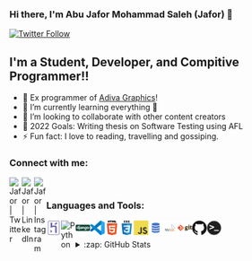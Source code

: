 ### Hi there, I'm Abu Jafor Mohammad Saleh (Jafor) 👋

[![Twitter Follow](https://img.shields.io/twitter/follow/JF_Saleh?color=1DA1F2&logo=twitter&style=for-the-badge)](https://twitter.com/intent/follow?original_referer=https%3A%2F%2Fgithub.com%2FJF_Saleh&screen_name=JF_Saleh)

## I'm a Student, Developer, and Compitive Programmer!!

- 🔭 Ex programmer of [Adiva Graphics][work]!
- 🌱 I’m currently learning everything 🤣
- 👯 I’m looking to collaborate with other content creators
- 🥅 2022 Goals: Writing thesis on Software Testing using AFL
- ⚡ Fun fact: I love to reading, travelling and gossiping. 


### Connect with me:

[<img align="left" alt="Jafor | Twitter" width="22px" src="https://cdn.jsdelivr.net/npm/simple-icons@v3/icons/twitter.svg" />][twitter]
[<img align="left" alt="Jafor | LinkedIn" width="22px" src="https://cdn.jsdelivr.net/npm/simple-icons@v3/icons/linkedin.svg" />][linkedin]
[<img align="left" alt="Jafor | Instagram" width="22px" src="https://cdn.jsdelivr.net/npm/simple-icons@v3/icons/instagram.svg" />][instagram]

<br />

### Languages and Tools:

[<img align="left" alt="Heroku" width="26px" src="https://github.com/devicons/devicon/blob/master/icons/heroku/heroku-original.svg" />]()
[<img align="left" alt="Python" width="26px" src="https://github.com/abranhe/programming-languages-logos/blob/master/src/python/python_128x128.png" />]()
[<img align="left" alt="Django" width="26px" src="https://github.com/devicons/devicon/blob/master/icons/django/django-original.svg" />]()
[<img align="left" alt="Visual Studio Code" width="26px" src="https://raw.githubusercontent.com/github/explore/80688e429a7d4ef2fca1e82350fe8e3517d3494d/topics/visual-studio-code/visual-studio-code.png" />]()
[<img align="left" alt="HTML5" width="26px" src="https://raw.githubusercontent.com/github/explore/80688e429a7d4ef2fca1e82350fe8e3517d3494d/topics/html/html.png" />]()
[<img align="left" alt="CSS3" width="26px" src="https://raw.githubusercontent.com/github/explore/80688e429a7d4ef2fca1e82350fe8e3517d3494d/topics/css/css.png" />]()
[<img align="left" alt="JavaScript" width="26px" src="https://raw.githubusercontent.com/github/explore/80688e429a7d4ef2fca1e82350fe8e3517d3494d/topics/javascript/javascript.png" />]()
[<img align="left" alt="SQL" width="26px" src="https://raw.githubusercontent.com/github/explore/80688e429a7d4ef2fca1e82350fe8e3517d3494d/topics/sql/sql.png" />]()
[<img align="left" alt="MySQL" width="26px" src="https://raw.githubusercontent.com/github/explore/80688e429a7d4ef2fca1e82350fe8e3517d3494d/topics/mysql/mysql.png" />]()
[<img align="left" alt="Git" width="26px" src="https://raw.githubusercontent.com/github/explore/80688e429a7d4ef2fca1e82350fe8e3517d3494d/topics/git/git.png" />]()
[<img align="left" alt="GitHub" width="26px" src="https://raw.githubusercontent.com/github/explore/78df643247d429f6cc873026c0622819ad797942/topics/github/github.png" />]()
[<img align="left" alt="Terminal" width="26px" src="https://raw.githubusercontent.com/github/explore/80688e429a7d4ef2fca1e82350fe8e3517d3494d/topics/terminal/terminal.png" />]()

<br />
<br />



<details>
  <summary>:zap: GitHub Stats</summary>

  <img align="left" alt="Jafor's GitHub Stats" src="https://github-readme-stats.codestackr.vercel.app/api?username=jafoor&show_icons=true&hide_border=true" />

</details>

[work]: https://www.adivagraphics.com/
[twitter]: https://twitter.com/JF_Saleh
[instagram]: https://instagram.com/Abu_Jafor_Mohammad_Saleh
[linkedin]: https://linkedin.com/in/abujaformohammadsaleh
[adivagraphics]: https://adivagraphics.com

